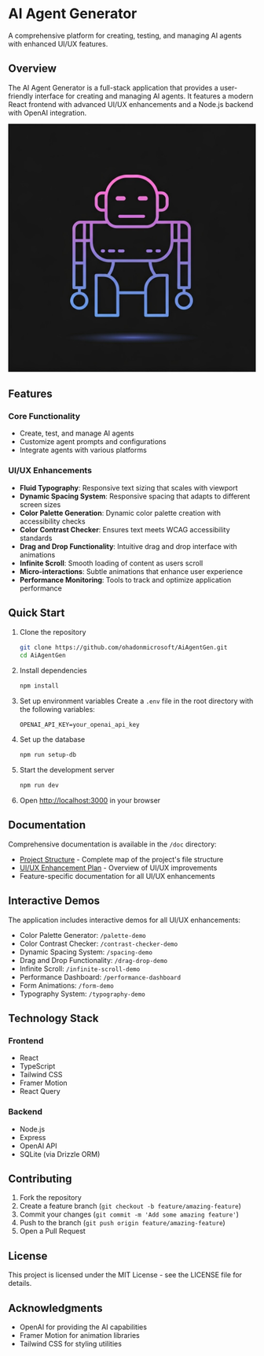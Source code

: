 # AI Agent Generator

A comprehensive platform for creating, testing, and managing AI agents with enhanced UI/UX features.

## Overview

The AI Agent Generator is a full-stack application that provides a user-friendly interface for creating and managing AI agents. It features a modern React frontend with advanced UI/UX enhancements and a Node.js backend with OpenAI integration.

![AI Agent Generator](./generated-icon.png)

## Features

### Core Functionality

- Create, test, and manage AI agents
- Customize agent prompts and configurations
- Integrate agents with various platforms

### UI/UX Enhancements

- **Fluid Typography**: Responsive text sizing that scales with viewport
- **Dynamic Spacing System**: Responsive spacing that adapts to different screen sizes
- **Color Palette Generation**: Dynamic color palette creation with accessibility checks
- **Color Contrast Checker**: Ensures text meets WCAG accessibility standards
- **Drag and Drop Functionality**: Intuitive drag and drop interface with animations
- **Infinite Scroll**: Smooth loading of content as users scroll
- **Micro-interactions**: Subtle animations that enhance user experience
- **Performance Monitoring**: Tools to track and optimize application performance

## Quick Start

1. Clone the repository

   ```bash
   git clone https://github.com/ohadonmicrosoft/AiAgentGen.git
   cd AiAgentGen
   ```

2. Install dependencies

   ```bash
   npm install
   ```

3. Set up environment variables
   Create a `.env` file in the root directory with the following variables:

   ```
   OPENAI_API_KEY=your_openai_api_key
   ```

4. Set up the database

   ```bash
   npm run setup-db
   ```

5. Start the development server

   ```bash
   npm run dev
   ```

6. Open [http://localhost:3000](http://localhost:3000) in your browser

## Documentation

Comprehensive documentation is available in the `/doc` directory:

- [Project Structure](./doc/project-structure.md) - Complete map of the project's file structure
- [UI/UX Enhancement Plan](./doc/ui-ux-enhancement-plan.md) - Overview of UI/UX improvements
- Feature-specific documentation for all UI/UX enhancements

## Interactive Demos

The application includes interactive demos for all UI/UX enhancements:

- Color Palette Generator: `/palette-demo`
- Color Contrast Checker: `/contrast-checker-demo`
- Dynamic Spacing System: `/spacing-demo`
- Drag and Drop Functionality: `/drag-drop-demo`
- Infinite Scroll: `/infinite-scroll-demo`
- Performance Dashboard: `/performance-dashboard`
- Form Animations: `/form-demo`
- Typography System: `/typography-demo`

## Technology Stack

### Frontend

- React
- TypeScript
- Tailwind CSS
- Framer Motion
- React Query

### Backend

- Node.js
- Express
- OpenAI API
- SQLite (via Drizzle ORM)

## Contributing

1. Fork the repository
2. Create a feature branch (`git checkout -b feature/amazing-feature`)
3. Commit your changes (`git commit -m 'Add some amazing feature'`)
4. Push to the branch (`git push origin feature/amazing-feature`)
5. Open a Pull Request

## License

This project is licensed under the MIT License - see the LICENSE file for details.

## Acknowledgments

- OpenAI for providing the AI capabilities
- Framer Motion for animation libraries
- Tailwind CSS for styling utilities
